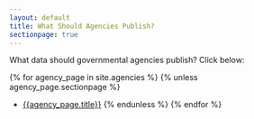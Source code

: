 ```yaml
---
layout: default
title: What Should Agencies Publish?
sectionpage: true
---
```


What data should governmental agencies publish? Click below:

{% for agency_page in site.agencies %}
  {% unless agency_page.sectionpage %}
  * [{{agency_page.title}}]({{agency_page.url}})
  {% endunless %}
{% endfor %}